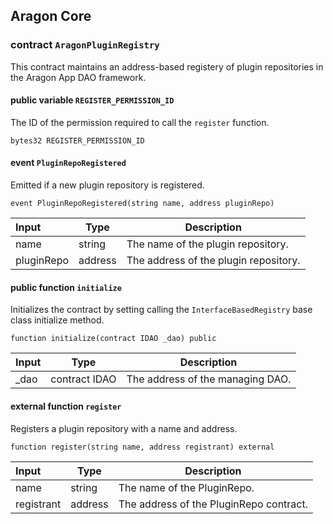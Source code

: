 ## Aragon Core

###  contract `AragonPluginRegistry`

This contract maintains an address-based registery of plugin repositories in the Aragon App DAO framework.

#### public variable `REGISTER_PERMISSION_ID`

The ID of the permission required to call the `register` function.

```solidity
bytes32 REGISTER_PERMISSION_ID 
```

####  event `PluginRepoRegistered`

Emitted if a new plugin repository is registered.

```solidity
event PluginRepoRegistered(string name, address pluginRepo) 
```

| Input | Type | Description |
|:----- | ---- | ----------- |
| name | string | The name of the plugin repository. |
| pluginRepo | address | The address of the plugin repository. |

#### public function `initialize`

Initializes the contract by setting calling the `InterfaceBasedRegistry` base class initialize method.

```solidity
function initialize(contract IDAO _dao) public 
```

| Input | Type | Description |
|:----- | ---- | ----------- |
| _dao | contract IDAO | The address of the managing DAO. |

#### external function `register`

Registers a plugin repository with a name and address.

```solidity
function register(string name, address registrant) external 
```

| Input | Type | Description |
|:----- | ---- | ----------- |
| name | string | The name of the PluginRepo. |
| registrant | address | The address of the PluginRepo contract. |

